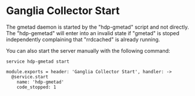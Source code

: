 
# Ganglia Collector Start

The gmetad daemon is started by the "hdp-gmetad" script and not directly. The
"hdp-gemetad" will enter into an invalid state if "gmetad" is stoped
independently complaining that "rrdcached" is already running.

You can also start the server manually with the following command:

```
service hdp-gmetad start
```

    module.exports = header: 'Ganglia Collector Start', handler: ->
      @service.start
        name: 'hdp-gmetad'
        code_stopped: 1
